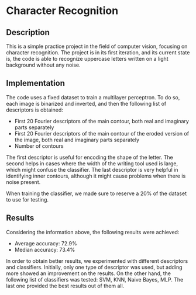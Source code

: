# Character Recognition

## Description

This is a simple practice project in the field of computer vision, focusing on character recognition.
The project is in its first iteration, and its current state is, the code is able to recognize uppercase letters written on a light background without any noise.

## Implementation

The code uses a fixed dataset to train a multilayer perceptron. To do so, each image is binarized and inverted, and then the following list of descriptors is obtained:

- First 20 Fourier descriptors of the main contour, both real and imaginary parts separately
- First 20 Fourier descriptors of the main contour of the eroded version of the image, both real and imaginary parts separately
- Number of contours

The first descriptor is useful for encoding the shape of the letter. The second helps in cases where the width of the writing tool used is large, which might confuse the classifier. The last descriptor is very helpful in identifying inner contours, although it might cause problems when there is noise present.

When training the classifier, we made sure to reserve a 20% of the dataset to use for testing.

## Results

Considering the information above, the following results were achieved:

- Average accuracy: 72.9%
- Median accuracy: 73.4%

In order to obtain better results, we experimented with different descriptors and classifiers. Initially, only one type of descriptor was used, but adding more showed an improvement on the results. On the other hand, the following list of classifiers was tested: SVM, KNN, Naive Bayes, MLP. The last one provided the best results out of them all.
